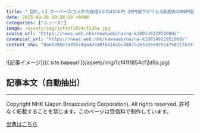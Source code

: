 ```yaml
---
title: "【詳しく】スーパーのコメ平均価格5キロ4246円 29円値下がりも3週連続4000円超 この価格いつまで 専門家は"
date: 2025-09-26 19:28:29 +0900
categories: ["ニュース"]
image: /assets/img/1cf41f1854cf2d9a.jpg
source_url: "https://news.web.nhk/newsweb/na/na-k10014932951000/"
canonical_url: "https://news.web.nhk/newsweb/na/na-k10014932951000/"
content_sha: "da60a9bb3a92b74aa44590f861dcbcd48752b31b9e9202475821f639fee3930a"
---
```


![記事イメージ]({{ site.baseurl }}/assets/img/1cf41f1854cf2d9a.jpg)

## 記事本文（自動抽出）
<div><div class="_13tndsj2"><nav aria-label="フッターサイトナビゲーション" class="_13tndsj4"></nav><hr class="esl7kn2s esl7kn1l esl7kn1n _14xli2ae"><p class="esl7kn2s esl7kn1m esl7kn1o _1yvk0f68 _1lugom81">Copyright NHK (Japan Broadcasting Corporation). All rights reserved. 許可なく転載することを禁じます。このページは受信料で制作しています。</p></div></div>

[出典はこちら](https://news.web.nhk/newsweb/na/na-k10014932951000/)
